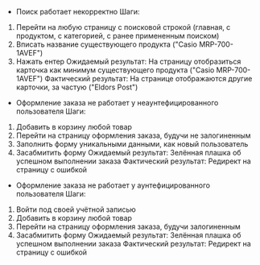 - Поиск работает некорректно
Шаги:
1. Перейти на любую страницу с поисковой строкой (главная, с продуктом, с категорией, с ранее примененным поиском)
2. Вписать название существующего продукта ("Casio MRP-700-1AVEF")
3. Нажать ентер
Ожидаемый результат: На страницу отобразиться карточка как минимум существующего продукта ("Casio MRP-700-1AVEF")
Фактический результат: На странице отображаются другие карточки, за частую ("Eldors Post")

- Оформление заказа не работает у неаунтефицированного пользователя
Шаги:
1. Добавить в корзину любой товар
2. Перейти на страницу оформления заказа, будучи не залогиненным
3. Заполнить форму уникальными данными, как новый пользователь
4. Засабмитить форму
Ожидаемый результат: Зелённая плашка об успешном выполнении заказа
Фактический результат: Редирект на страницу с ошибкой

- Оформление заказа не работает у аунтефицированного пользователя
  Шаги:
1. Войти под своей учётной записью
2. Добавить в корзину любой товар
3. Перейти на страницу оформления заказа, будучи залогиненным
4. Засабмитить форму
Ожидаемый результат: Зелённая плашка об успешном выполнении заказа
Фактический результат: Редирект на страницу с ошибкой

